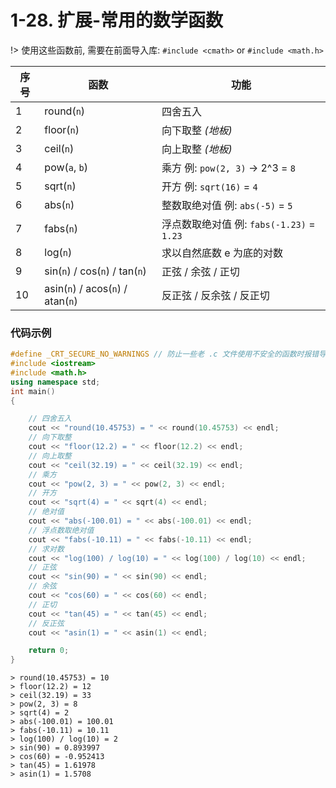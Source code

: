 # 1-28. 扩展-常用的数学函数

!> 使用这些函数前, 需要在前面导入库: `#include <cmath>` or `#include <math.h>`

| 序号 | 函数                     | 功能                                      |
| ---- | ------------------------ | ----------------------------------------- |
| 1    | round(`n`)               | 四舍五入                                  |
| 2    | floor(`n`)               | 向下取整 _(地板)_                         |
| 3    | ceil(`n`)                | 向上取整 _(地板)_                         |
| 4    | pow(`a`, `b`)            | 乘方 例: `pow(2, 3)` -> 2^3 = `8`         |
| 5    | sqrt(`n`)                   | 开方 例: `sqrt(16)` = `4`                 |
| 6    | abs(`n`)                    | 整数取绝对值 例: `abs(-5)` = `5`          |
| 7    | fabs(`n`)                   | 浮点数取绝对值 例: `fabs(-1.23)` = `1.23` |
| 8    | log(`n`)                    | 求以自然底数 e 为底的对数                 |
| 9    | sin(`n`) / cos(`n`) / tan(`n`)    | 正弦 / 余弦 / 正切                        |
| 10   | asin(`n`) / acos(`n`) / atan(`n`) | 反正弦 / 反余弦 / 反正切                  |

### 代码示例

```cpp
#define _CRT_SECURE_NO_WARNINGS // 防止一些老 .c 文件使用不安全的函数时报错导致编译失败
#include <iostream>
#include <math.h>
using namespace std;
int main()
{

    // 四舍五入
    cout << "round(10.45753) = " << round(10.45753) << endl;
    // 向下取整
    cout << "floor(12.2) = " << floor(12.2) << endl;
    // 向上取整
    cout << "ceil(32.19) = " << ceil(32.19) << endl;
    // 乘方
    cout << "pow(2, 3) = " << pow(2, 3) << endl;
    // 开方
    cout << "sqrt(4) = " << sqrt(4) << endl;
    // 绝对值
    cout << "abs(-100.01) = " << abs(-100.01) << endl;
    // 浮点数取绝对值
    cout << "fabs(-10.11) = " << fabs(-10.11) << endl;
    // 求对数
    cout << "log(100) / log(10) = " << log(100) / log(10) << endl;
    // 正弦
    cout << "sin(90) = " << sin(90) << endl;
    // 余弦
    cout << "cos(60) = " << cos(60) << endl;
    // 正切
    cout << "tan(45) = " << tan(45) << endl;
    // 反正弦
    cout << "asin(1) = " << asin(1) << endl;

    return 0;
}
```

```output
> round(10.45753) = 10
> floor(12.2) = 12
> ceil(32.19) = 33
> pow(2, 3) = 8
> sqrt(4) = 2
> abs(-100.01) = 100.01
> fabs(-10.11) = 10.11
> log(100) / log(10) = 2
> sin(90) = 0.893997
> cos(60) = -0.952413
> tan(45) = 1.61978
> asin(1) = 1.5708
```